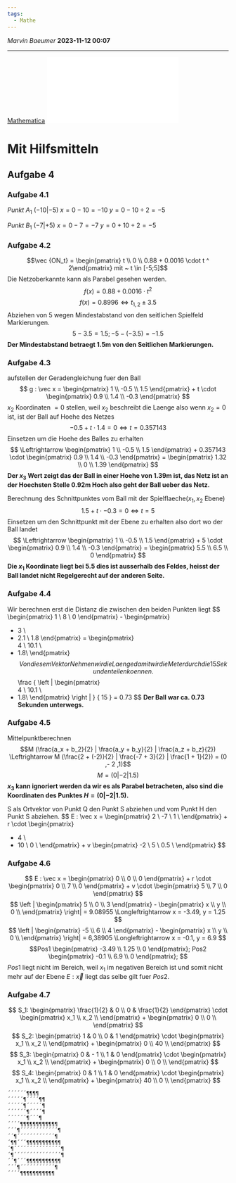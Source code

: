 ```yaml
---
tags:
  - Mathe
---
```

*Marvin Baeumer* **2023-11-12 00:07**

---
[Mathematica](Abituraufgaben%202023.nb) 
![Abitur](4%20Abiturprüfung%20Mathe%202023%20MHIMI.pdf)
# Mit Hilfsmitteln
## Aufgabe 4
### Aufgabe 4.1
$Punkt ~ A_1 ~ (-10 | -5)$ 
$x = 0 - 10 = -10$
$y = 0 - 10 \div 2 = - 5$

$Punkt ~ B_1 ~ (-7 | + 5)$
$x = 0 - 7 = - 7$
$y = 0 + 10 \div 2 = - 5$ 

### Aufgabe 4.2
$$\vec {ON_t} = \begin{pmatrix} t \\ 0 \\ 0.88 + 0.0016 \cdot t ^ 2\end{pmatrix} mit ~ t \in [-5;5]$$
Die Netzoberkannte kann als Parabel gesehen werden.
$$f(x) = 0.88 + 0.0016 \cdot t ^ 2$$
$$f(x) = 0.8996 \Longleftrightarrow t_{1,2} \pm 3.5$$Abziehen von 5 wegen Mindestabstand von den seitlichen Spielfeld Markierungen. 
$$5 - 3.5 = 1.5; -5 - (-3.5) = -1.5$$
**Der Mindestabstand betraegt 1.5m von den Seitlichen Markierungen.**
### Aufgabe 4.3
aufstellen der Geradengleichung fuer den Ball
$$
g : \vec x = 
\begin{pmatrix} 
1 \\ 
-0.5 \\ 
1.5 \end{pmatrix} + t 
\cdot 
\begin{pmatrix} 
0.9 \\ 
1.4 \\
-0.3 \end{pmatrix}
$$
$x_2$ Koordinaten $= 0$ stellen, weil $x_2$ beschreibt die Laenge also wenn $x_2 = 0$ ist, ist der Ball auf Hoehe des Netzes
$$-0.5 + t \cdot 1.4 = 0 \Longleftrightarrow t = 0.357143$$
Einsetzen um die Hoehe des Balles zu erhalten
$$
\Leftrightarrow 
\begin{pmatrix} 
1 \\ 
-0.5 \\ 
1.5 \end{pmatrix} + 0.357143 
\cdot 
\begin{pmatrix} 
0.9 \\ 
1.4 \\
-0.3 \end{pmatrix} =
\begin{pmatrix}
1.32 \\
0 \\
1.39
\end{pmatrix}
$$
**Der $x_3$ Wert zeigt das der Ball in einer Hoehe von 1.39m ist, das Netz ist an der Hoechsten Stelle 0.92m Hoch also geht der Ball ueber das Netz.**

Berechnung des Schnittpunktes vom Ball mit der Spielflaeche($x_1, x_2$ Ebene) 
$$1.5 + t \cdot -0.3 = 0 \Longleftrightarrow t = 5$$
Einsetzen um den Schnittpunkt mit der Ebene zu erhalten also dort wo der Ball landet
$$
\Leftrightarrow 
\begin{pmatrix} 
1 \\ 
-0.5 \\ 
1.5 \end{pmatrix} + 5 
\cdot 
\begin{pmatrix} 
0.9 \\ 
1.4 \\
-0.3 \end{pmatrix} =
\begin{pmatrix}
5.5 \\
6.5 \\ 
0 \end{pmatrix}
$$
**Die $x_1$ Koordinate liegt bei $5.5$ dies ist ausserhalb des Feldes, heisst der Ball landet nicht Regelgerecht auf der anderen Seite.**
### Aufgabe 4.4
Wir berechnen erst die Distanz die zwischen den beiden Punkten liegt
$$
\begin{pmatrix} 
1 \\ 
8 \\ 
0 \end{pmatrix} - 
\begin{pmatrix} 
- 3 \\ 
- 2.1 \\ 
1.8 \end{pmatrix} =
\begin{pmatrix}\
4 \\
10.1 \\
- 1.8\\
\end{pmatrix}
$$
Von diesem Vektor Nehmen wir die Laenge damit wir die Meter durch die 15 Sekunden teilen koennen.
$$
\frac
{
\left |
\begin{pmatrix}\
4 \\
10.1 \\
- 1.8\\
\end{pmatrix}
\right |
}
{
15
}
= 0.73
$$
**Der Ball war ca. 0.73 Sekunden unterwegs.**
### Aufgabe 4.5
Mittelpunktberechnen
$$M (\frac{a_x + b_2}{2} | \frac{a_y + b_y}{2} | \frac{a_z + b_z}{2}) \Leftrightarrow M (\frac{2 + (-2)}{2} | \frac{-7 + 3}{2} | \frac{1 + 1}{2}) = (0 ,- 2 ,1)$$
$$M = (0 | - 2 | 1.5)$$
**$x_3$ kann ignoriert werden da wir es als Parabel betracheten, also sind die Koordinaten des Punktes $H = (0 | -2 | 1.5)$.**

S als Ortvektor von Punkt Q den Punkt S abziehen und vom Punkt H den Punkt S abziehen.
$$
E : \vec x = 
\begin{pmatrix} 
2 \\
-7 \\
1 \\
\end{pmatrix} + r
\cdot
\begin{pmatrix} 
- 4 \\
- 10 \\
0 \\
\end{pmatrix} + v
\begin{pmatrix} 
-2 \\
5 \\
0.5 \\
\end{pmatrix}
$$
### Aufgabe 4.6
$$
E : \vec x = 
\begin{pmatrix} 
0 \\ 
0 \\ 
0 \end{pmatrix} + r 
\cdot 
\begin{pmatrix} 
0 \\ 
7 \\ 
0 \end{pmatrix} + v 
\cdot 
\begin{pmatrix} 
5 \\ 
7 \\ 
0 \end{pmatrix}
$$
$$
\left |
\begin{pmatrix} 
5 \\ 
0 \\ 
3 \end{pmatrix} -
\begin{pmatrix}
x \\
y \\
0 \\
\end{pmatrix}
\right| = 
9.08955 
\Longleftrightarrow x = -3.49, y = 1.25
$$
$$
\left |
\begin{pmatrix} 
-5 \\ 
6 \\ 
4 \end{pmatrix} -
\begin{pmatrix}
x \\
y \\
0 \\
\end{pmatrix}
\right| = 
6,38905
\Longleftrightarrow x = -0.1, y = 6.9
$$
$$Pos1
\begin{pmatrix}
-3.49 \\
1.25 \\
0
\end{pmatrix};
Pos2
\begin{pmatrix}
-0.1 \\
6.9 \\
0
\end{pmatrix};
$$
$Pos 1$ liegt nicht im Bereich, weil $x_1$ im negativen Bereich ist und somit nicht mehr auf der Ebene $E : \vec x$ liegt das selbe gilt fuer $Pos 2$.
### Aufgabe 4.7
$$
S_1: \begin{pmatrix} 
\frac{1}{2} & 0 \\ 
0 & \frac{1}{2}
\end{pmatrix}
\cdot
\begin{pmatrix}
x_1 \\
x_2 \\
\end{pmatrix} + 
\begin{pmatrix}
0 \\
0 \\
\end{pmatrix}
$$
$$
S_2: \begin{pmatrix} 
1 & 0 \\ 
0 & 1
\end{pmatrix}
\cdot
\begin{pmatrix}
x_1 \\
x_2 \\
\end{pmatrix} + 
\begin{pmatrix}
0 \\
40 \\
\end{pmatrix}
$$
$$
S_3: \begin{pmatrix} 
0 & - 1 \\ 
1 & 0
\end{pmatrix}
\cdot
\begin{pmatrix}
x_1 \\
x_2 \\
\end{pmatrix} + 
\begin{pmatrix}
0 \\
0 \\
\end{pmatrix}
$$
$$
S_4: \begin{pmatrix} 
0 & 1 \\ 
1 & 0
\end{pmatrix}
\cdot
\begin{pmatrix}
x_1 \\
x_2 \\
\end{pmatrix} + 
\begin{pmatrix}
40 \\
0 \\
\end{pmatrix}
$$
```
´´´´´´¶¶¶¶ 
´´´´´¶´´´´¶¶ 
´´´´´¶´´´´´¶ 
´´´´´´¶´´´´¶ 
´´´´´´¶´´´¶ 
´´´´¶¶¶¶¶¶¶¶¶¶¶¶ 
´´´¶´´´´´´´´´´´´¶ 
´´¶´´´´´´´´´´´´¶ 
´¶¶´´´¶¶¶¶¶¶¶¶¶¶¶ 
´¶´´´´´´´´´´´´´´´¶ 
´¶´´´´´´´´´´´´´´´¶ 
´´¶´´´¶¶¶¶¶¶¶¶¶¶¶ 
´´´¶´´´´´´´´´´´¶ 
´´´´¶¶¶¶¶¶¶¶¶¶¶
```